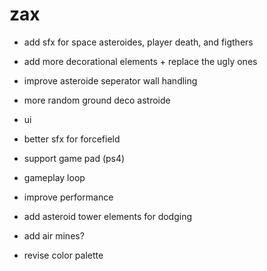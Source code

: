 # zax
   
- add sfx for space asteroides, player death, and figthers
- add more decorational elements + replace the ugly ones
- improve asteroide seperator wall handling
- more random ground deco astroide
- ui 
- better sfx for forcefield 
- support game pad (ps4)
- gameplay loop 
- improve performance 

- add asteroid tower elements for dodging  
- add air mines? 
- revise color palette